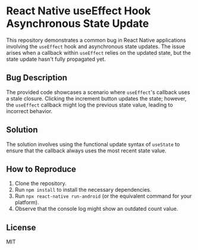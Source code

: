 # React Native useEffect Hook Asynchronous State Update

This repository demonstrates a common bug in React Native applications involving the `useEffect` hook and asynchronous state updates.  The issue arises when a callback within `useEffect` relies on the updated state, but the state update hasn't fully propagated yet.

## Bug Description

The provided code showcases a scenario where `useEffect`'s callback uses a stale closure.  Clicking the increment button updates the state; however, the `useEffect` callback might log the previous state value, leading to incorrect behavior.

## Solution

The solution involves using the functional update syntax of `useState` to ensure that the callback always uses the most recent state value.

## How to Reproduce

1. Clone the repository.
2. Run `npm install` to install the necessary dependencies.
3. Run `npx react-native run-android` (or the equivalent command for your platform).
4. Observe that the console log might show an outdated count value.

## License

MIT
